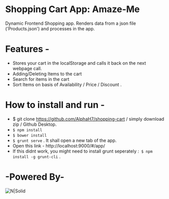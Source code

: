 # Shopping Cart App: Amaze-Me

Dynamic Frontend Shopping app. Renders data from a json file ('Products.json') and processes in the app.

# Features -

  - Stores your cart in the localStorage and calls it back on the next webpage call.
  - Adding/Deleting Items to the cart
  - Search for items in the cart
  - Sort Items on basis of Availability / Price / Discount . 


# How to install and run - 
  - $ git clone https://github.com/AlphaH7/shopping-cart / simply download zip / Github Desktop.
  - ``` $ npm install ```
  - ``` $ bower install ``` 
  - ``` $ grunt serve ``` . It shall open a new tab of the app.
  - Open this link - http://localhost:9000/#/app/
  - If this didnt work, you might need to install grunt seperately :```  $ npm install -g grunt-cli ``` .

# -Powered By-
![N|Solid](http://www.nodejsconnect.com/sites/default/files/nodejsconnect-icon-angularjs.jpg )
